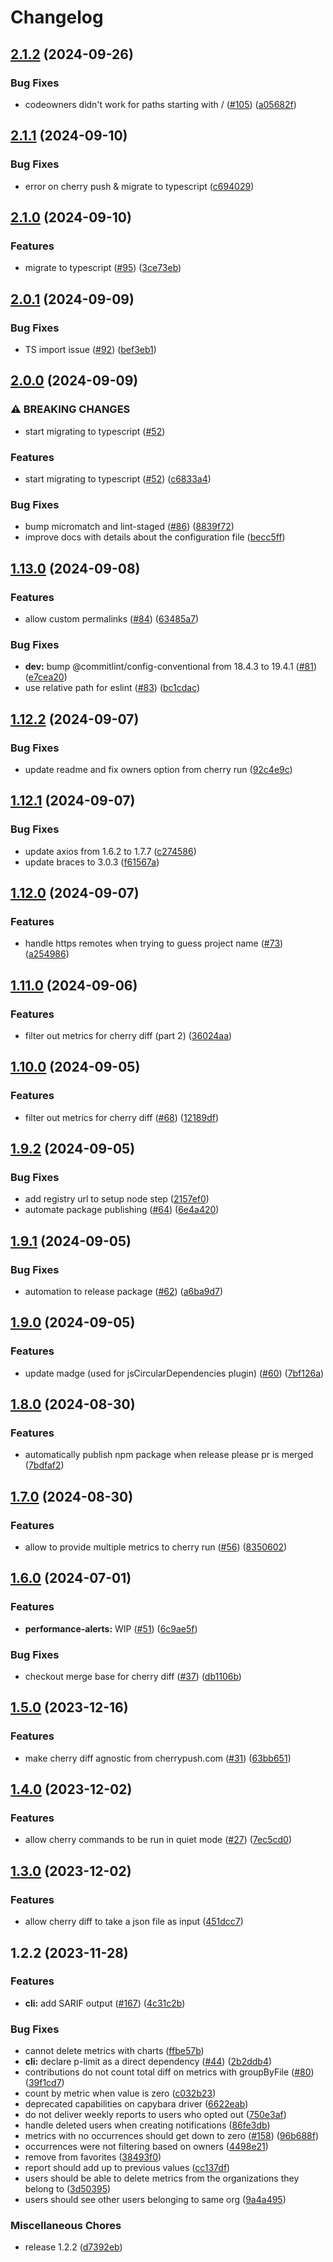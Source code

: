 # Changelog

## [2.1.2](https://github.com/cherrypush/cherry-cli/compare/v2.1.1...v2.1.2) (2024-09-26)


### Bug Fixes

* codeowners didn't work for paths starting with / ([#105](https://github.com/cherrypush/cherry-cli/issues/105)) ([a05682f](https://github.com/cherrypush/cherry-cli/commit/a05682ff0543fe60f43d29deaf5c543d1fe715db))

## [2.1.1](https://github.com/cherrypush/cherry-cli/compare/v2.1.0...v2.1.1) (2024-09-10)


### Bug Fixes

* error on cherry push & migrate to typescript ([c694029](https://github.com/cherrypush/cherry-cli/commit/c6940294e278c5ebea8ab45f473bc628806764fd))

## [2.1.0](https://github.com/cherrypush/cherry-cli/compare/v2.0.1...v2.1.0) (2024-09-10)


### Features

* migrate to typescript ([#95](https://github.com/cherrypush/cherry-cli/issues/95)) ([3ce73eb](https://github.com/cherrypush/cherry-cli/commit/3ce73ebca965cd393ceffd66aedd74a937c7fa4a))

## [2.0.1](https://github.com/cherrypush/cherry-cli/compare/v2.0.0...v2.0.1) (2024-09-09)


### Bug Fixes

* TS import issue ([#92](https://github.com/cherrypush/cherry-cli/issues/92)) ([bef3eb1](https://github.com/cherrypush/cherry-cli/commit/bef3eb15a588ea8078764124eed7dd91e823ef01))

## [2.0.0](https://github.com/cherrypush/cherry-cli/compare/v1.13.0...v2.0.0) (2024-09-09)


### ⚠ BREAKING CHANGES

* start migrating to typescript ([#52](https://github.com/cherrypush/cherry-cli/issues/52))

### Features

* start migrating to typescript ([#52](https://github.com/cherrypush/cherry-cli/issues/52)) ([c6833a4](https://github.com/cherrypush/cherry-cli/commit/c6833a4f7572dede3cde6809e99855eb77be01a8))


### Bug Fixes

* bump micromatch and lint-staged ([#86](https://github.com/cherrypush/cherry-cli/issues/86)) ([8839f72](https://github.com/cherrypush/cherry-cli/commit/8839f72c5e14d2aa06c8bbc648d8d032e3bc706e))
* improve docs with details about the configuration file ([becc5ff](https://github.com/cherrypush/cherry-cli/commit/becc5ff3c6a1940a0f0aaec5ff1aad57579df765))

## [1.13.0](https://github.com/cherrypush/cherry-cli/compare/v1.12.2...v1.13.0) (2024-09-08)


### Features

* allow custom permalinks ([#84](https://github.com/cherrypush/cherry-cli/issues/84)) ([63485a7](https://github.com/cherrypush/cherry-cli/commit/63485a770d67ec65b7ef02da64ad22dff9ffea63))


### Bug Fixes

* **dev:** bump @commitlint/config-conventional from 18.4.3 to 19.4.1 ([#81](https://github.com/cherrypush/cherry-cli/issues/81)) ([e7cea20](https://github.com/cherrypush/cherry-cli/commit/e7cea2093dfcae68ece6ae4aafd2204a6bf5db61))
* use relative path for eslint ([#83](https://github.com/cherrypush/cherry-cli/issues/83)) ([bc1cdac](https://github.com/cherrypush/cherry-cli/commit/bc1cdac963a82f63f88356ec72aa5cf3f1f856ac))

## [1.12.2](https://github.com/cherrypush/cherry-cli/compare/v1.12.1...v1.12.2) (2024-09-07)


### Bug Fixes

* update readme and fix owners option from cherry run ([92c4e9c](https://github.com/cherrypush/cherry-cli/commit/92c4e9caac91c842b1308eb9b5ccc6470002a7fe))

## [1.12.1](https://github.com/cherrypush/cherry-cli/compare/v1.12.0...v1.12.1) (2024-09-07)


### Bug Fixes

* update axios from 1.6.2 to 1.7.7 ([c274586](https://github.com/cherrypush/cherry-cli/commit/c27458696d1d33331d854da23161a7c65303e8f7))
* update braces to 3.0.3 ([f61567a](https://github.com/cherrypush/cherry-cli/commit/f61567ab625cd84d4b3d877cae63dfa727f0e85c))

## [1.12.0](https://github.com/cherrypush/cherry-cli/compare/v1.11.0...v1.12.0) (2024-09-07)


### Features

* handle https remotes when trying to guess project name ([#73](https://github.com/cherrypush/cherry-cli/issues/73)) ([a254986](https://github.com/cherrypush/cherry-cli/commit/a2549866f083d23828dd158cd4f9ac37bcf04858))

## [1.11.0](https://github.com/cherrypush/cherry-cli/compare/v1.10.0...v1.11.0) (2024-09-06)


### Features

* filter out metrics for cherry diff (part 2) ([36024aa](https://github.com/cherrypush/cherry-cli/commit/36024aa2bcbde6ee1cd52a944e674e48aef8b3b7))

## [1.10.0](https://github.com/cherrypush/cherry-cli/compare/v1.9.2...v1.10.0) (2024-09-05)


### Features

* filter out metrics for cherry diff ([#68](https://github.com/cherrypush/cherry-cli/issues/68)) ([12189df](https://github.com/cherrypush/cherry-cli/commit/12189dfd715ac1260d30c6733884cc66659ebf2a))

## [1.9.2](https://github.com/cherrypush/cherry-cli/compare/v1.9.1...v1.9.2) (2024-09-05)


### Bug Fixes

* add registry url to setup node step ([2157ef0](https://github.com/cherrypush/cherry-cli/commit/2157ef0d9b85ac6b4661132899616fc356efd379))
* automate package publishing ([#64](https://github.com/cherrypush/cherry-cli/issues/64)) ([6e4a420](https://github.com/cherrypush/cherry-cli/commit/6e4a4203277f6532cff6961357ed6ed698a57c2e))

## [1.9.1](https://github.com/cherrypush/cherry-cli/compare/v1.9.0...v1.9.1) (2024-09-05)


### Bug Fixes

* automation to release package ([#62](https://github.com/cherrypush/cherry-cli/issues/62)) ([a6ba9d7](https://github.com/cherrypush/cherry-cli/commit/a6ba9d731eb59f37eab284232b12f3c7bfddf1f6))

## [1.9.0](https://github.com/cherrypush/cherry-cli/compare/v1.8.0...v1.9.0) (2024-09-05)


### Features

* update madge (used for jsCircularDependencies plugin) ([#60](https://github.com/cherrypush/cherry-cli/issues/60)) ([7bf126a](https://github.com/cherrypush/cherry-cli/commit/7bf126ab5e734f393ae466d84ab3b0161592c9a0))

## [1.8.0](https://github.com/cherrypush/cherry-cli/compare/v1.7.0...v1.8.0) (2024-08-30)


### Features

* automatically publish npm package when release please pr is merged ([7bdfaf2](https://github.com/cherrypush/cherry-cli/commit/7bdfaf26bd5c1f1e65e28f394b29952845ad48cc))

## [1.7.0](https://github.com/cherrypush/cherry-cli/compare/v1.6.0...v1.7.0) (2024-08-30)


### Features

* allow to provide multiple metrics to cherry run ([#56](https://github.com/cherrypush/cherry-cli/issues/56)) ([8350602](https://github.com/cherrypush/cherry-cli/commit/8350602a4ed5deef2025dfdd402c890bf6916e0f))

## [1.6.0](https://github.com/cherrypush/cherry-cli/compare/v1.5.0...v1.6.0) (2024-07-01)


### Features

* **performance-alerts:** WIP ([#51](https://github.com/cherrypush/cherry-cli/issues/51)) ([6c9ae5f](https://github.com/cherrypush/cherry-cli/commit/6c9ae5f6d7c2e63513064db2796837d59673c0e2))


### Bug Fixes

* checkout merge base for cherry diff ([#37](https://github.com/cherrypush/cherry-cli/issues/37)) ([db1106b](https://github.com/cherrypush/cherry-cli/commit/db1106bcff3792946ea0e7abc75e67506cd8bee7))

## [1.5.0](https://github.com/cherrypush/cherry-cli/compare/v1.4.0...v1.5.0) (2023-12-16)


### Features

* make cherry diff agnostic from cherrypush.com  ([#31](https://github.com/cherrypush/cherry-cli/issues/31)) ([63bb651](https://github.com/cherrypush/cherry-cli/commit/63bb65126dc3b65dd822f930a13a03fcf25355d7))

## [1.4.0](https://github.com/cherrypush/cherry-cli/compare/v1.3.0...v1.4.0) (2023-12-02)

### Features

- allow cherry commands to be run in quiet mode ([#27](https://github.com/cherrypush/cherry-cli/issues/27))
  ([7ec5cd0](https://github.com/cherrypush/cherry-cli/commit/7ec5cd0e4ff225db80f9058f85a599f56a01f684))

## [1.3.0](https://github.com/cherrypush/cherry-cli/compare/v1.2.2...v1.3.0) (2023-12-02)

### Features

- allow cherry diff to take a json file as input
  ([451dcc7](https://github.com/cherrypush/cherry-cli/commit/451dcc70b368a4b4fc26f8c7b9d6577d74d81d19))

## 1.2.2 (2023-11-28)

### Features

- **cli:** add SARIF output ([#167](https://github.com/cherrypush/cherry-cli/issues/167))
  ([4c31c2b](https://github.com/cherrypush/cherry-cli/commit/4c31c2b70f76bcc59a3cc9292ac212705087cc56))

### Bug Fixes

- cannot delete metrics with charts
  ([ffbe57b](https://github.com/cherrypush/cherry-cli/commit/ffbe57b556faa73b03af4edb3fb43cd459057b9f))
- **cli:** declare p-limit as a direct dependency ([#44](https://github.com/cherrypush/cherry-cli/issues/44))
  ([2b2ddb4](https://github.com/cherrypush/cherry-cli/commit/2b2ddb4e4865fdff30d0efb123c6b4dbbf8880d8))
- contributions do not count total diff on metrics with groupByFile
  ([#80](https://github.com/cherrypush/cherry-cli/issues/80))
  ([39f1cd7](https://github.com/cherrypush/cherry-cli/commit/39f1cd7d3f952e6673e7c0279ec186fbf6ba4c9b))
- count by metric when value is zero
  ([c032b23](https://github.com/cherrypush/cherry-cli/commit/c032b23eec5ca138c68aa62f95a6e4855f08d4e2))
- deprecated capabilities on capybara driver
  ([6622eab](https://github.com/cherrypush/cherry-cli/commit/6622eab83da0b912a872c6dfefba08357057f083))
- do not deliver weekly reports to users who opted out
  ([750e3af](https://github.com/cherrypush/cherry-cli/commit/750e3aff4b3bb9b68fc687b73fafb1fb62b4d220))
- handle deleted users when creating notifications
  ([86fe3db](https://github.com/cherrypush/cherry-cli/commit/86fe3db94bf33c4eeb42c1e79c20548400be82c5))
- metrics with no occurrences should get down to zero ([#158](https://github.com/cherrypush/cherry-cli/issues/158))
  ([96b688f](https://github.com/cherrypush/cherry-cli/commit/96b688f102266ba21f1d0df86bc70785786f145d))
- occurrences were not filtering based on owners
  ([4498e21](https://github.com/cherrypush/cherry-cli/commit/4498e2110ce440f23c54a1f7777659bd196d1b33))
- remove from favorites
  ([38493f0](https://github.com/cherrypush/cherry-cli/commit/38493f092f132bfbb9b35dbe7c7a19729196fd76))
- report should add up to previous values
  ([cc137df](https://github.com/cherrypush/cherry-cli/commit/cc137dffc53fe55bb6ec0b176027743b5b65813a))
- users should be able to delete metrics from the organizations they belong to
  ([3d50395](https://github.com/cherrypush/cherry-cli/commit/3d50395805d1e1edfcdd49ac1ba1d88199dfb42b))
- users should see other users belonging to same org
  ([9a4a495](https://github.com/cherrypush/cherry-cli/commit/9a4a495388534bf8de98933ac1ef1eabfb06c6d6))

### Miscellaneous Chores

- release 1.2.2 ([d7392eb](https://github.com/cherrypush/cherry-cli/commit/d7392eb2ea45ca9c6db5cee37187f27d593404b2))
